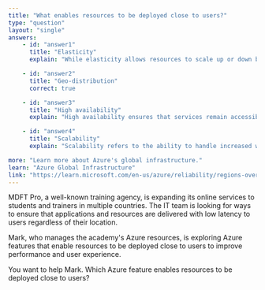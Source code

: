 ```yaml
---
title: "What enables resources to be deployed close to users?"
type: "question"
layout: "single"
answers:
    - id: "answer1"
      title: "Elasticity"
      explain: "While elasticity allows resources to scale up or down based on demand, it does not specifically enable resources to be deployed close to users. Elasticity refers to the ability to automatically adjust resource capacity."

    - id: "answer2"
      title: "Geo-distribution"
      correct: true

    - id: "answer3"
      title: "High availability"
      explain: "High availability ensures that services remain accessible even during failures, but it does not specifically enable resources to be deployed close to users. High availability is about maintaining service uptime."

    - id: "answer4"
      title: "Scalability"
      explain: "Scalability refers to the ability to handle increased workloads by adding resources, but it does not specifically enable resources to be deployed close to users. Scalability is about handling growth in demand."

more: "Learn more about Azure's global infrastructure."
learn: "Azure Global Infrastructure"
link: "https://learn.microsoft.com/en-us/azure/reliability/regions-overview"
---
```

MDFT Pro, a well-known training agency, is expanding its online services to students and trainers in multiple countries. The IT team is looking for ways to ensure that applications and resources are delivered with low latency to users regardless of their location.

Mark, who manages the academy's Azure resources, is exploring Azure features that enable resources to be deployed close to users to improve performance and user experience.

You want to help Mark. Which Azure feature enables resources to be deployed close to users?

